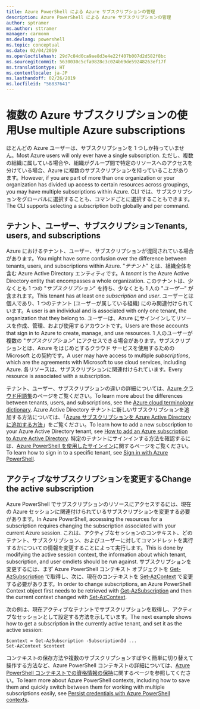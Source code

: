 ```yaml
---
title: Azure PowerShell による Azure サブスクリプションの管理
description: Azure PowerShell による Azure サブスクリプションの管理
author: sptramer
ms.author: sttramer
manager: carmonm
ms.devlang: powershell
ms.topic: conceptual
ms.date: 02/04/2019
ms.openlocfilehash: 29d7c84d0ca9ae8d3e4e22f407b007d2d582f8bc
ms.sourcegitcommit: 5630030c5cfa9828c3c024b69de59248263ef17f
ms.translationtype: HT
ms.contentlocale: ja-JP
ms.lasthandoff: 02/26/2019
ms.locfileid: "56837641"
---
```

# <a name="use-multiple-azure-subscriptions"></a><span data-ttu-id="4828c-103">複数の Azure サブスクリプションの使用</span><span class="sxs-lookup"><span data-stu-id="4828c-103">Use multiple Azure subscriptions</span></span>

<span data-ttu-id="4828c-104">ほとんどの Azure ユーザーは、サブスクリプションを 1 つしか持っていません。</span><span class="sxs-lookup"><span data-stu-id="4828c-104">Most Azure users will only ever have a single subscription.</span></span> <span data-ttu-id="4828c-105">ただし、複数の組織に属している場合や、組織がグループ間で特定のリソースへのアクセスを分けている場合、Azure に複数のサブスクリプションを持っていることがあります。</span><span class="sxs-lookup"><span data-stu-id="4828c-105">However, if you are part of more than one organization or your organization has divided up access to certain resources across groupings, you may have multiple subscriptions within Azure.</span></span> <span data-ttu-id="4828c-106">CLI では、サブスクリプションをグローバルに選択することも、コマンドごとに選択することもできます。</span><span class="sxs-lookup"><span data-stu-id="4828c-106">The CLI supports selecting a subscription both globally and per command.</span></span>

## <a name="tenants-users-and-subscriptions"></a><span data-ttu-id="4828c-107">テナント、ユーザー、サブスクリプション</span><span class="sxs-lookup"><span data-stu-id="4828c-107">Tenants, users, and subscriptions</span></span>

<span data-ttu-id="4828c-108">Azure におけるテナント、ユーザー、サブスクリプションが混同されている場合があります。</span><span class="sxs-lookup"><span data-stu-id="4828c-108">You might have some confusion over the difference between tenants, users, and subscriptions within Azure.</span></span> <span data-ttu-id="4828c-109">"_テナント_" とは、組織全体を含む Azure Active Directory エンティティです。</span><span class="sxs-lookup"><span data-stu-id="4828c-109">A _tenant_ is the Azure Active Directory entity that encompasses a whole organization.</span></span> <span data-ttu-id="4828c-110">このテナントは、少なくとも 1 つの "_サブスクリプション_" を持ち、少なくとも 1 人の "_ユーザー_" が含まれます。</span><span class="sxs-lookup"><span data-stu-id="4828c-110">This tenant has at least one _subscription_ and _user_.</span></span> <span data-ttu-id="4828c-111">ユーザーとは個人であり、1 つのテナント (ユーザーが属している組織) にのみ関連付けられています。</span><span class="sxs-lookup"><span data-stu-id="4828c-111">A user is an individual and is associated with only one tenant, the organization that they belong to.</span></span> <span data-ttu-id="4828c-112">ユーザーは、Azure にサインインしてリソースを作成、管理、および使用するアカウントです。</span><span class="sxs-lookup"><span data-stu-id="4828c-112">Users are those accounts that sign in to Azure to create, manage, and use resources.</span></span>
<span data-ttu-id="4828c-113">1 人のユーザーが複数の "_サブスクリプション_" にアクセスできる場合があります。サブスクリプションとは、Azure をはじめとするクラウド サービスを使用するための Microsoft との契約です。</span><span class="sxs-lookup"><span data-stu-id="4828c-113">A user may have access to multiple _subscriptions_, which are the agreements with Microsoft to use cloud services, including Azure.</span></span> <span data-ttu-id="4828c-114">各リソースは、サブスクリプションに関連付けられています。</span><span class="sxs-lookup"><span data-stu-id="4828c-114">Every resource is associated with a subscription.</span></span>

<span data-ttu-id="4828c-115">テナント、ユーザー、サブスクリプションの違いの詳細については、[Azure クラウド用語集](/azure/azure-glossary-cloud-terminology)のページをご覧ください。</span><span class="sxs-lookup"><span data-stu-id="4828c-115">To learn more about the differences between tenants, users, and subscriptions, see the [Azure cloud terminology dictionary](/azure/azure-glossary-cloud-terminology).</span></span>  <span data-ttu-id="4828c-116">Azure Active Directory テナントに新しいサブスクリプションを追加する方法については、「[Azure サブスクリプションを Azure Active Directory に追加する方法](/azure/active-directory/active-directory-how-subscriptions-associated-directory)」をご覧ください。</span><span class="sxs-lookup"><span data-stu-id="4828c-116">To learn how to add a new subscription to your Azure Active Directory tenant, see [How to add an Azure subscription to Azure Active Directory](/azure/active-directory/active-directory-how-subscriptions-associated-directory).</span></span>
<span data-ttu-id="4828c-117">特定のテナントにサインインする方法を確認するには、[Azure PowerShell を使用したサインイン](/powershell/azure/authenticate-azureps)に関するページをご覧ください。</span><span class="sxs-lookup"><span data-stu-id="4828c-117">To learn how to sign in to a specific tenant, see [Sign in with Azure PowerShell](/powershell/azure/authenticate-azureps).</span></span>

## <a name="change-the-active-subscription"></a><span data-ttu-id="4828c-118">アクティブなサブスクリプションを変更する</span><span class="sxs-lookup"><span data-stu-id="4828c-118">Change the active subscription</span></span>

<span data-ttu-id="4828c-119">Azure PowerShell でサブスクリプションのリソースにアクセスするには、現在の Azure セッションに関連付けられているサブスクリプションを変更する必要があります。</span><span class="sxs-lookup"><span data-stu-id="4828c-119">In Azure PowerShell, accessing the resources for a subscription requires changing the subscription associated with your current Azure session.</span></span>
<span data-ttu-id="4828c-120">これは、アクティブなセッションのコンテキスト、どのテナント、サブスクリプション、およびユーザーに対してコマンドレットを実行するかについての情報を変更することによって実行します。</span><span class="sxs-lookup"><span data-stu-id="4828c-120">This is done by modifying the active session context, the information about which tenant, subscription, and user cmdlets should be run against.</span></span>
<span data-ttu-id="4828c-121">サブスクリプションを変更するには、まず Azure PowerShell コンテキスト オブジェクトを [Get-AzSubscription](/powershell/module/az.accounts/get-azsubscription) で取得し、次に、現在のコンテキストを [Set-AzContext](/powershell/module/az.accounts/set-azcontext) で変更する必要があります。</span><span class="sxs-lookup"><span data-stu-id="4828c-121">In order to change subscriptions, an Azure PowerShell Context object first needs to be retrieved with [Get-AzSubscription](/powershell/module/az.accounts/get-azsubscription) and then the current context changed with [Set-AzContext](/powershell/module/az.accounts/set-azcontext).</span></span>

<span data-ttu-id="4828c-122">次の例は、現在アクティブなテナントでサブスクリプションを取得し、アクティブなセッションとして設定する方法を示しています。</span><span class="sxs-lookup"><span data-stu-id="4828c-122">The next example shows how to get a subscription in the currently active tenant, and set it as the active session:</span></span>

```powershell-interactive
$context = Get-AzSubscription -SubscriptionId ...
Set-AzContext $context
```

<span data-ttu-id="4828c-123">コンテキストの保存方法や複数のサブスクリプションすばやく簡単に切り替えて操作する方法など、Azure PowerShell コンテキストの詳細については、[Azure PowerShell コンテキストでの資格情報の保持](context-persistence.md)に関するページを参照してください。</span><span class="sxs-lookup"><span data-stu-id="4828c-123">To learn more about Azure PowerShell contexts, including how to save them and quickly switch between them for working with multiple subscriptions easily, see [Persist credentials with Azure PowerShell contexts](context-persistence.md).</span></span>
